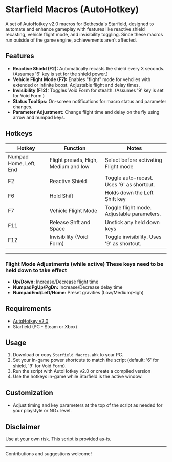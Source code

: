# Starfield Macros (AutoHotkey)

A set of AutoHotkey v2.0 macros for Bethesda's Starfield, designed to automate and enhance gameplay with features like reactive shield recasting, vehicle flight mode, and invisibility toggling.
Since these macros run outside of the game engine, achievements aren't affected.

## Features

- **Reactive Shield (F2):** Automatically recasts the shield every X seconds. (Assumes '6' key is set for the shield power.)
- **Vehicle Flight Mode (F7):** Enables "flight" mode for vehciles with extended or infinite boost. Adjustable flight and delay times.
- **Invisibility (F12):** Toggles Void Form for stealth. (Assumes '9' key is set for Void Form.)
- **Status Tooltips:** On-screen notifications for macro status and parameter changes.
- **Parameter Adjustment:** Change flight time and delay on the fly using arrow and numpad keys.

## Hotkeys



| Hotkey                 | Function                            | Notes                                       |
|------------------------|-------------------------------------|---------------------------------------------|
| Numpad Home, Left, End |Flight presets, High, Medium and low | Select before activating Flight mode        |
| F2                     | Reactive Shield                     | Toggle auto-recast. Uses '6' as shortcut.   |
| F6                     | Hold Shift                          | Holds down the Left Shift key               |
| F7                     | Vehicle Flight Mode                 | Toggle flight mode. Adjustable parameters.  |
| F11                    | Release Shft and Space              | Unstick any held down keys                  |
| F12                    | Invisibility (Void Form)            | Toggle invisibility. Uses '9' as shortcut.  |

---

### Flight Mode Adjustments (while active) These keys need to be held down to take effect
- **Up/Down:** Increase/Decrease flight time
- **NumpadPgUp/PgDn:** Increase/Decrease delay time
- **NumpadEnd/Left/Home:** Preset gravities (Low/Medium/High)

## Requirements
- [AutoHotkey v2.0](https://www.autohotkey.com/)
- Starfield (PC - Steam or Xbox)

## Usage
1. Download or copy `Starfield Macros.ahk` to your PC.
2. Set your in-game power shortcuts to match the script (default: '6' for shield, '9' for Void Form).
3. Run the script with AutoHotkey v2.0 or create a compiled version
4. Use the hotkeys in-game while Starfield is the active window.

## Customization
- Adjust timing and key parameters at the top of the script as needed for your playstyle or NG+ level.

## Disclaimer
Use at your own risk. This script is provided as-is.

---

Contributions and suggestions welcome!
